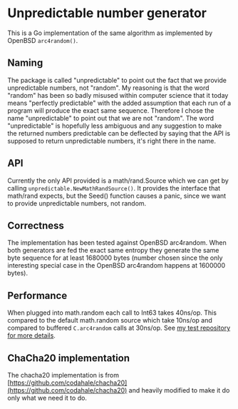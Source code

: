# Unpredictable number generator #

This is a Go implementation of the same algorithm as implemented by
OpenBSD `arc4random()`.

## Naming ##

The package is called "unpredictable" to point out the fact that we
provide unpredictable numbers, not "random". My reasoning is that the
word "random" has been so badly misused within computer science that
it today means "perfectly predictable" with the added assumption that
each run of a program will produce the exact same sequence. Therefore
I chose the name "unpredictable" to point out that we are not
"random". The word "unpredictable" is hopefully less ambiguous and any
suggestion to make the returned numbers predictable can be deflected
by saying that the API is supposed to return unpredictable numbers,
it's right there in the name.

## API ##

Currently the only API provided is a math/rand.Source which we can get
by calling `unpredictable.NewMathRandSource()`. It provides the interface
that math/rand expects, but the Seed() function causes a panic, since we
want to provide unpredictable numbers, not random.


## Correctness ##

The implementation has been tested against OpenBSD arc4random. When
both generators are fed the exact same entropy they generate the same
byte sequence for at least 1680000 bytes (number chosen since the only
interesting special case in the OpenBSD arc4random happens at 1600000
bytes).

## Performance ##

When plugged into math.random each call to Int63 takes 40ns/op. This
compared to the default math.random source which take 10ns/op and
compared to buffered `C.arc4random` calls at 30ns/op. See [my test
repository for more details](https://github.com/art4711/randbench).


## ChaCha20 implementation ##

The chacha20 implementation is from
[https://github.com/codahale/chacha20](https://github.com/codahale/chacha20)
and heavily modified to make it do only what we need it to do.
